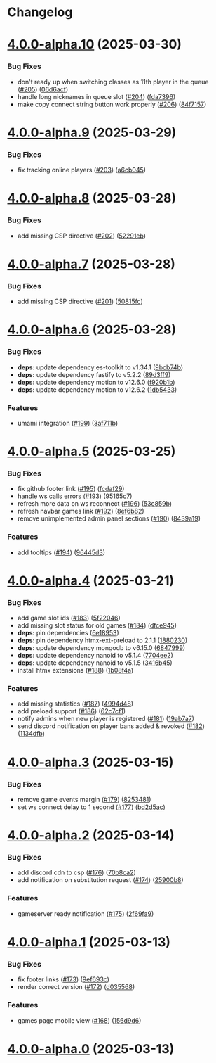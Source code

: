 # Changelog

# [4.0.0-alpha.10](https://github.com/tf2pickup-org/tf2pickup/compare/4.0.0-alpha.9...4.0.0-alpha.10) (2025-03-30)


### Bug Fixes

* don't ready up when switching classes as 11th player in the queue ([#205](https://github.com/tf2pickup-org/tf2pickup/issues/205)) ([06d6acf](https://github.com/tf2pickup-org/tf2pickup/commit/06d6acf044b8d6990e17d975fb1512cdecf536ab))
* handle long nicknames in queue slot ([#204](https://github.com/tf2pickup-org/tf2pickup/issues/204)) ([fda7396](https://github.com/tf2pickup-org/tf2pickup/commit/fda7396a759093ae90311a14f3cefeb8730dd980))
* make copy connect string button work properly ([#206](https://github.com/tf2pickup-org/tf2pickup/issues/206)) ([84f7157](https://github.com/tf2pickup-org/tf2pickup/commit/84f715756be3f09b9c7cd282fd58d887c699eedc))

# [4.0.0-alpha.9](https://github.com/tf2pickup-org/tf2pickup/compare/4.0.0-alpha.8...4.0.0-alpha.9) (2025-03-29)


### Bug Fixes

* fix tracking online players ([#203](https://github.com/tf2pickup-org/tf2pickup/issues/203)) ([a6cb045](https://github.com/tf2pickup-org/tf2pickup/commit/a6cb045aac79ae1f1d40e3f7a7a37cfeb0248e83))

# [4.0.0-alpha.8](https://github.com/tf2pickup-org/tf2pickup/compare/4.0.0-alpha.7...4.0.0-alpha.8) (2025-03-28)


### Bug Fixes

* add missing CSP directive ([#202](https://github.com/tf2pickup-org/tf2pickup/issues/202)) ([52291eb](https://github.com/tf2pickup-org/tf2pickup/commit/52291ebc5b5ec5c60cc6d57751c4734724dc8da9))

# [4.0.0-alpha.7](https://github.com/tf2pickup-org/tf2pickup/compare/4.0.0-alpha.6...4.0.0-alpha.7) (2025-03-28)


### Bug Fixes

* add missing CSP directive ([#201](https://github.com/tf2pickup-org/tf2pickup/issues/201)) ([50815fc](https://github.com/tf2pickup-org/tf2pickup/commit/50815fc1d01e39dda1b30f7d245ceafd0b8c23ab))

# [4.0.0-alpha.6](https://github.com/tf2pickup-org/tf2pickup/compare/4.0.0-alpha.5...4.0.0-alpha.6) (2025-03-28)


### Bug Fixes

* **deps:** update dependency es-toolkit to v1.34.1 ([9bcb74b](https://github.com/tf2pickup-org/tf2pickup/commit/9bcb74bc97016ca2fa5462beaabe5e1624ee4d9c))
* **deps:** update dependency fastify to v5.2.2 ([89d3ff9](https://github.com/tf2pickup-org/tf2pickup/commit/89d3ff905ff3638d574132df4e2aed42bfb7a734))
* **deps:** update dependency motion to v12.6.0 ([f920b1b](https://github.com/tf2pickup-org/tf2pickup/commit/f920b1b9f9f05305f7ccfc92b016b6bb1e3ec836))
* **deps:** update dependency motion to v12.6.2 ([1db5433](https://github.com/tf2pickup-org/tf2pickup/commit/1db543343da33d5d06746f388e844a2dd071d1c9))


### Features

* umami integration ([#199](https://github.com/tf2pickup-org/tf2pickup/issues/199)) ([3af711b](https://github.com/tf2pickup-org/tf2pickup/commit/3af711b5d83c4762a4d8915579a5a9534312f17e))

# [4.0.0-alpha.5](https://github.com/tf2pickup-org/tf2pickup/compare/4.0.0-alpha.4...4.0.0-alpha.5) (2025-03-25)


### Bug Fixes

* fix github footer link ([#195](https://github.com/tf2pickup-org/tf2pickup/issues/195)) ([fcdaf29](https://github.com/tf2pickup-org/tf2pickup/commit/fcdaf29cc0ec79d26cc29e7dbb6d3915eea9450f))
* handle ws calls errors ([#193](https://github.com/tf2pickup-org/tf2pickup/issues/193)) ([95165c7](https://github.com/tf2pickup-org/tf2pickup/commit/95165c72093cb3d14fec1e7012dd253bbeceb869))
* refresh more data on ws reconnect ([#196](https://github.com/tf2pickup-org/tf2pickup/issues/196)) ([53c859b](https://github.com/tf2pickup-org/tf2pickup/commit/53c859b2cd069be454bfba7b35d9a52885de4773))
* refresh navbar games link ([#192](https://github.com/tf2pickup-org/tf2pickup/issues/192)) ([8ef6b82](https://github.com/tf2pickup-org/tf2pickup/commit/8ef6b82737e312865540683e28269d950bd01d7b))
* remove unimplemented admin panel sections ([#190](https://github.com/tf2pickup-org/tf2pickup/issues/190)) ([8439a19](https://github.com/tf2pickup-org/tf2pickup/commit/8439a1939f6d7a1e4840d1b39d8b239324e7c584))


### Features

* add tooltips ([#194](https://github.com/tf2pickup-org/tf2pickup/issues/194)) ([96445d3](https://github.com/tf2pickup-org/tf2pickup/commit/96445d3e3eaa9a9c0afd83692e83c304323344c3))

# [4.0.0-alpha.4](https://github.com/tf2pickup-org/tf2pickup/compare/4.0.0-alpha.3...4.0.0-alpha.4) (2025-03-21)


### Bug Fixes

* add game slot ids ([#183](https://github.com/tf2pickup-org/tf2pickup/issues/183)) ([5f22046](https://github.com/tf2pickup-org/tf2pickup/commit/5f22046ab29aa01bc617d17c42dcbc0a7a24075e))
* add missing slot status for old games ([#184](https://github.com/tf2pickup-org/tf2pickup/issues/184)) ([dfce945](https://github.com/tf2pickup-org/tf2pickup/commit/dfce945648743b98ad3ce88bcdbf2e1dfc324832))
* **deps:** pin dependencies ([6e18953](https://github.com/tf2pickup-org/tf2pickup/commit/6e1895336bac5aabd08f7cf35c2d10a5a94089f5))
* **deps:** pin dependency htmx-ext-preload to 2.1.1 ([1880230](https://github.com/tf2pickup-org/tf2pickup/commit/18802305bd0a3c41f46ae9126e134cafa54c7268))
* **deps:** update dependency mongodb to v6.15.0 ([6847999](https://github.com/tf2pickup-org/tf2pickup/commit/6847999b0c8c176928de10cb2d02416b129fecc4))
* **deps:** update dependency nanoid to v5.1.4 ([7704ee2](https://github.com/tf2pickup-org/tf2pickup/commit/7704ee25d4b9259dfd9fd9693ac68f66f961c03e))
* **deps:** update dependency nanoid to v5.1.5 ([3416b45](https://github.com/tf2pickup-org/tf2pickup/commit/3416b458b725dccda07c505bde2e3ed760b5f392))
* install htmx extensions ([#188](https://github.com/tf2pickup-org/tf2pickup/issues/188)) ([1b08f4a](https://github.com/tf2pickup-org/tf2pickup/commit/1b08f4ac446dabf8b9a959db37f67203db78f98f))


### Features

* add missing statistics ([#187](https://github.com/tf2pickup-org/tf2pickup/issues/187)) ([4994d48](https://github.com/tf2pickup-org/tf2pickup/commit/4994d48a4d89ec8b560dca71e73ec8d9738f938f))
* add preload support ([#186](https://github.com/tf2pickup-org/tf2pickup/issues/186)) ([62c7cf1](https://github.com/tf2pickup-org/tf2pickup/commit/62c7cf140a903ee593c81b6b120f675bf81cbb44))
* notify admins when new player is registered ([#181](https://github.com/tf2pickup-org/tf2pickup/issues/181)) ([19ab7a7](https://github.com/tf2pickup-org/tf2pickup/commit/19ab7a7e681add9503ba94f5e7364fb1c5bce7ca))
* send discord notification on player bans added & revoked ([#182](https://github.com/tf2pickup-org/tf2pickup/issues/182)) ([1134dfb](https://github.com/tf2pickup-org/tf2pickup/commit/1134dfbdc768c55584090e17e398de4f7b4b4a7b))

# [4.0.0-alpha.3](https://github.com/tf2pickup-org/tf2pickup/compare/4.0.0-alpha.2...4.0.0-alpha.3) (2025-03-15)


### Bug Fixes

* remove game events margin ([#179](https://github.com/tf2pickup-org/tf2pickup/issues/179)) ([8253481](https://github.com/tf2pickup-org/tf2pickup/commit/8253481694e2358320259644fec7666605e15c70))
* set ws connect delay to 1 second ([#177](https://github.com/tf2pickup-org/tf2pickup/issues/177)) ([bd2d5ac](https://github.com/tf2pickup-org/tf2pickup/commit/bd2d5acfc1eeb5f0d3e22be7a3f9d0e10b108a3e))

# [4.0.0-alpha.2](https://github.com/tf2pickup-org/tf2pickup/compare/4.0.0-alpha.1...4.0.0-alpha.2) (2025-03-14)


### Bug Fixes

* add discord cdn to csp ([#176](https://github.com/tf2pickup-org/tf2pickup/issues/176)) ([70b8ca2](https://github.com/tf2pickup-org/tf2pickup/commit/70b8ca2cd246ae1f446ebce42b8f09c2d46c47f8))
* add notification on substitution request ([#174](https://github.com/tf2pickup-org/tf2pickup/issues/174)) ([25900b8](https://github.com/tf2pickup-org/tf2pickup/commit/25900b81dc56f9d995c1baf6c21c774d093964cb))


### Features

* gameserver ready notification ([#175](https://github.com/tf2pickup-org/tf2pickup/issues/175)) ([2f69fa9](https://github.com/tf2pickup-org/tf2pickup/commit/2f69fa9c5a038b7c8c6e9a554d872b68efa7746e))

# [4.0.0-alpha.1](https://github.com/tf2pickup-org/tf2pickup/compare/4.0.0-alpha.0...4.0.0-alpha.1) (2025-03-13)


### Bug Fixes

* fix footer links ([#173](https://github.com/tf2pickup-org/tf2pickup/issues/173)) ([9ef693c](https://github.com/tf2pickup-org/tf2pickup/commit/9ef693c33f46493978ff1b8a665b22efad179660))
* render correct version ([#172](https://github.com/tf2pickup-org/tf2pickup/issues/172)) ([d035568](https://github.com/tf2pickup-org/tf2pickup/commit/d035568416e41a88b9c24e8bb1f374b09e07755a))


### Features

* games page mobile view ([#168](https://github.com/tf2pickup-org/tf2pickup/issues/168)) ([156d9d6](https://github.com/tf2pickup-org/tf2pickup/commit/156d9d6fc9de86f11b4a0250a5045010e00ff62c))

# [4.0.0-alpha.0](https://github.com/tf2pickup-pl/tf2pickup/releases/tag/4.0.0-alpha.0) (2025-03-13)
